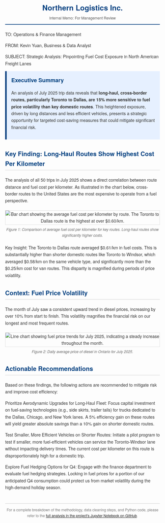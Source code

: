 <style>
.report-container { font-family: 'Helvetica Neue', Helvetica, Arial, sans-serif; max-width: 800px; margin: auto; color: #333; line-height: 1.6; }
.header { text-align: center; border-bottom: 2px solid #004080; padding-bottom: 10px; margin-bottom: 20px; }
.header h1 { margin: 0; color: #004080; font-size: 24px; }
.header p { margin: 5px 0 0 0; color: #555; font-size: 12px; }
.summary { background-color: #e6f0ff; border-left: 5px solid #004080; padding: 15px; margin-bottom: 25px; }
.summary h2 { margin-top: 0; font-size: 18px; color: #004080;}
.section-title { color: #004080; font-size: 20px; border-bottom: 1px solid #ccc; padding-bottom: 5px; margin-top: 30px; }
.chart { text-align: center; margin: 20px 0; }
.chart img { max-width: 100%; border: 1px solid #ddd; }
.chart-caption { font-size: 12px; color: #666; font-style: italic; margin-top: 5px; }
.recommendations ol { padding-left: 20px; }
.recommendations li { margin-bottom: 10px; }
.footer { text-align: center; font-size: 12px; color: #777; margin-top: 40px; border-top: 1px solid #ccc; padding-top: 10px; }
</style>

<div class="report-container">

<div class="header">
<h1>Northern Logistics Inc.</h1>
<p>Internal Memo: For Management Review</p>
</div>

TO: Operations & Finance Management

FROM: Kevin Yuan, Business & Data Analyst

SUBJECT: Strategic Analysis: Pinpointing Fuel Cost Exposure in North American Freight Lanes

<div class="summary">
<h2>Executive Summary</h2>
<p>An analysis of July 2025 trip data reveals that <strong>long-haul, cross-border routes, particularly Toronto to Dallas, are 15% more sensitive to fuel price volatility than key domestic routes</strong>. This heightened exposure, driven by long distances and less efficient vehicles, presents a strategic opportunity for targeted cost-saving measures that could mitigate significant financial risk.</p>
</div>

<h3 class="section-title">Key Finding: Long-Haul Routes Show Highest Cost Per Kilometer</h3>

The analysis of all 50 trips in July 2025 shows a direct correlation between route distance and fuel cost per kilometer. As illustrated in the chart below, cross-border routes to the United States are the most expensive to operate from a fuel perspective.

<div class="chart">
<img src="https://www.google.com/search?q=https://i.imgur.com/8aV4z7G.png" alt="Bar chart showing the average fuel cost per kilometer by route. The Toronto to Dallas route is the highest at over $0.60/km.">
<p class="chart-caption">Figure 1: Comparison of average fuel cost per kilometer for key routes. Long-haul routes show significantly higher costs.</p>
</div>

Key Insight: The Toronto to Dallas route averaged $0.61/km in fuel costs. This is substantially higher than shorter domestic routes like Toronto to Windsor, which averaged $0.58/km on the same vehicle type, and significantly more than the $0.25/km cost for van routes. This disparity is magnified during periods of price volatility.

<h3 class="section-title">Context: Fuel Price Volatility</h3>

The month of July saw a consistent upward trend in diesel prices, increasing by over 10% from start to finish. This volatility magnifies the financial risk on our longest and most frequent routes.

<div class="chart">
<img src="https://www.google.com/search?q=https://i.imgur.com/eBf7pS1.png" alt="Line chart showing fuel price trends for July 2025, indicating a steady increase throughout the month.">
<p class="chart-caption">Figure 2: Daily average price of diesel in Ontario for July 2025.</p>
</div>

<h3 class="section-title">Actionable Recommendations</h3>

Based on these findings, the following actions are recommended to mitigate risk and improve cost efficiency:

Prioritize Aerodynamic Upgrades for Long-Haul Fleet: Focus capital investment on fuel-saving technologies (e.g., side skirts, trailer tails) for trucks dedicated to the Dallas, Chicago, and New York lanes. A 5% efficiency gain on these routes will yield greater absolute savings than a 10% gain on shorter domestic routes.

Test Smaller, More Efficient Vehicles on Shorter Routes: Initiate a pilot program to test if smaller, more fuel-efficient vehicles can service the Toronto-Windsor lane without impacting delivery times. The current cost per kilometer on this route is disproportionately high for a domestic trip.

Explore Fuel Hedging Options for Q4: Engage with the finance department to evaluate fuel hedging strategies. Locking in fuel prices for a portion of our anticipated Q4 consumption could protect us from market volatility during the high-demand holiday season.

<div class="footer">
For a complete breakdown of the methodology, data cleaning steps, and Python code, please refer to the <a href="https://www.google.com/search?q=https://github.com/your-username/fuel_analysis" target="_blank">full analysis in the project's Jupyter Notebook on GitHub</a>.
</div>

</div>

